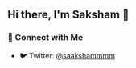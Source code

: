 
## Hi there, I'm Saksham 👋

### 🤝 Connect with Me

- 🐦 Twitter: [@saakshammmm](https://twitter.com/saakshammmm)


